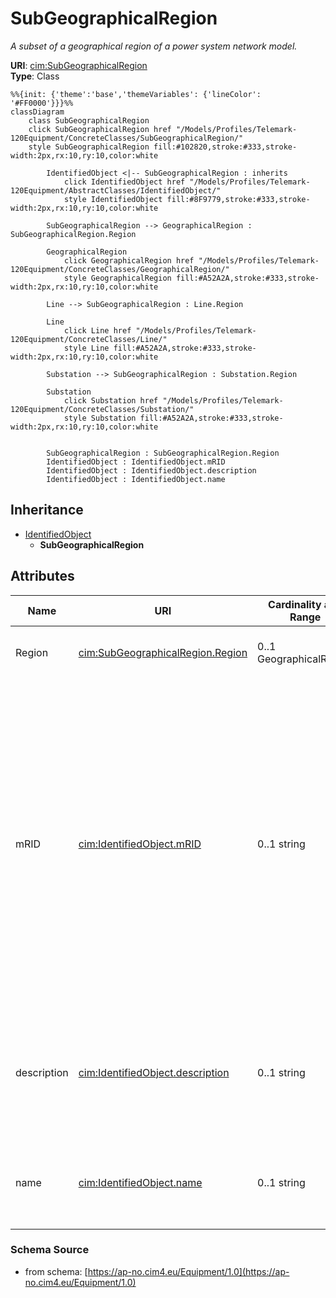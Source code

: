 # SubGeographicalRegion

_A subset of a geographical region of a power system network model._

**URI**: [cim:SubGeographicalRegion](https://cim.ucaiug.io/ns#SubGeographicalRegion)<br />
**Type**: Class

```mermaid
%%{init: {'theme':'base','themeVariables': {'lineColor': '#FF0000'}}}%%
classDiagram
    class SubGeographicalRegion
    click SubGeographicalRegion href "/Models/Profiles/Telemark-120Equipment/ConcreteClasses/SubGeographicalRegion/"
    style SubGeographicalRegion fill:#102820,stroke:#333,stroke-width:2px,rx:10,ry:10,color:white
     
        IdentifiedObject <|-- SubGeographicalRegion : inherits
            click IdentifiedObject href "/Models/Profiles/Telemark-120Equipment/AbstractClasses/IdentifiedObject/"
            style IdentifiedObject fill:#8F9779,stroke:#333,stroke-width:2px,rx:10,ry:10,color:white

        SubGeographicalRegion --> GeographicalRegion : SubGeographicalRegion.Region

        GeographicalRegion
            click GeographicalRegion href "/Models/Profiles/Telemark-120Equipment/ConcreteClasses/GeographicalRegion/"
            style GeographicalRegion fill:#A52A2A,stroke:#333,stroke-width:2px,rx:10,ry:10,color:white

        Line --> SubGeographicalRegion : Line.Region

        Line
            click Line href "/Models/Profiles/Telemark-120Equipment/ConcreteClasses/Line/"
            style Line fill:#A52A2A,stroke:#333,stroke-width:2px,rx:10,ry:10,color:white

        Substation --> SubGeographicalRegion : Substation.Region

        Substation
            click Substation href "/Models/Profiles/Telemark-120Equipment/ConcreteClasses/Substation/"
            style Substation fill:#A52A2A,stroke:#333,stroke-width:2px,rx:10,ry:10,color:white


        SubGeographicalRegion : SubGeographicalRegion.Region
        IdentifiedObject : IdentifiedObject.mRID
        IdentifiedObject : IdentifiedObject.description
        IdentifiedObject : IdentifiedObject.name
```

## Inheritance
* [IdentifiedObject](/Models/Profiles/Telemark-120Equipment/AbstractClasses/IdentifiedObject/)
    * **SubGeographicalRegion**

## Attributes
| Name | URI | Cardinality and Range | Description | Inheritance |
| ---  | --- | --- | --- | --- |
| Region | [cim:SubGeographicalRegion.Region](https://cim.ucaiug.io/ns#SubGeographicalRegion.Region) | 0..1 GeographicalRegion | The geographical region which this sub-geographical region is within. | direct |
| mRID | [cim:IdentifiedObject.mRID](https://cim.ucaiug.io/ns#IdentifiedObject.mRID) | 0..1 string | Master resource identifier issued by a model authority. The mRID is unique within an exchange context. Global uniqueness is easily achieved by using a UUID, as specified in RFC 4122, for the mRID. The use of UUID is strongly recommended.For CIMXML data files in RDF syntax conforming to IEC 61970-552, the mRID is mapped to rdf:ID or rdf:about attributes that identify CIM object elements. | IdentifiedObject |
| description | [cim:IdentifiedObject.description](https://cim.ucaiug.io/ns#IdentifiedObject.description) | 0..1 string | The description is a free human readable text describing or naming the object. It may be non unique and may not correlate to a naming hierarchy. | IdentifiedObject |
| name | [cim:IdentifiedObject.name](https://cim.ucaiug.io/ns#IdentifiedObject.name) | 0..1 string | The name is any free human readable and possibly non unique text naming the object. | IdentifiedObject |

### Schema Source
* from schema: [https://ap-no.cim4.eu/Equipment/1.0](https://ap-no.cim4.eu/Equipment/1.0)
